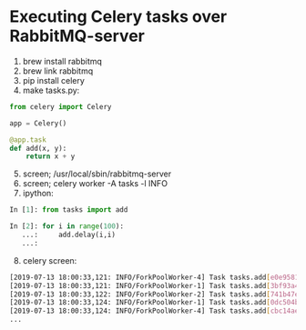 # Executing Celery tasks over RabbitMQ-server  

1. brew install rabbitmq
2. brew link rabbitmq
3. pip install celery
4. make tasks.py:
```python
from celery import Celery

app = Celery()

@app.task
def add(x, y):
    return x + y
```
5. screen; /usr/local/sbin/rabbitmq-server
6. screen; celery worker -A tasks -l INFO
7. ipython:
```python
In [1]: from tasks import add

In [2]: for i in range(100):
   ...:     add.delay(i,i)
   ...: 
```
8. celery screen:
```bash
[2019-07-13 18:00:33,121: INFO/ForkPoolWorker-4] Task tasks.add[e0e95810-b157-4d14-bfc0-b797d1d99179] succeeded in 7.590999999251835e-05s: 19990
[2019-07-13 18:00:33,121: INFO/ForkPoolWorker-1] Task tasks.add[3bf93a42-f37e-45e0-bbb1-1fc33865ea1e] succeeded in 7.345500000610627e-05s: 19988
[2019-07-13 18:00:33,122: INFO/ForkPoolWorker-2] Task tasks.add[741b47ec-c3e1-4259-b02f-4d5ad63abf9f] succeeded in 7.577499999911197e-05s: 19994
[2019-07-13 18:00:33,124: INFO/ForkPoolWorker-1] Task tasks.add[0dc504bb-a071-44d0-8a32-0873a9b299d3] succeeded in 5.748099999891565e-05s: 19996
[2019-07-13 18:00:33,124: INFO/ForkPoolWorker-4] Task tasks.add[cbc14aeb-be33-4638-a780-6d88377ff0c8] succeeded in 7.495799999901465e-05s: 19998
...
```
